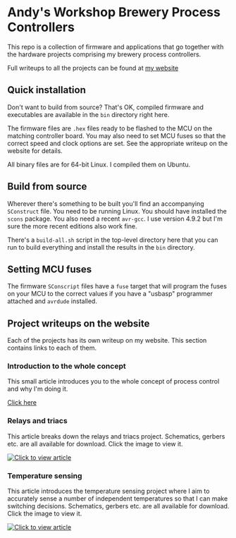 # Andy's Workshop Brewery Process Controllers

This repo is a collection of firmware and applications that go together with the hardware projects comprising my brewery process controllers.

Full writeups to all the projects can be found at [my website](http://andybrown.me.uk)

## Quick installation

Don't want to build from source? That's OK, compiled firmware and executables are available in the `bin` directory right here.

The firmware files are `.hex` files ready to be flashed to the MCU on the matching controller board. You may also need to set MCU fuses so that the correct speed and clock options are set. See the appropriate writeup on the website for details.

All binary files are for 64-bit Linux. I compiled them on Ubuntu.

## Build from source

Wherever there's something to be built you'll find an accompanying `SConstruct` file. You need to be running Linux. You should have installed the `scons` package. You also need a recent `avr-gcc`. I use version 4.9.2 but I'm sure the more recent editions also work fine.

There's a `build-all.sh` script in the top-level directory here that you can run to build everything and install the results in the `bin` directory.

## Setting MCU fuses

The firmware `SConscript` files have a `fuse` target that will program the fuses on your MCU to the correct values if you have a "usbasp" programmer attached and `avrdude` installed.

## Project writeups on the website

Each of the projects has its own writeup on my website. This section contains links to each of them.

### Introduction to the whole concept

This small article introduces you to the whole concept of process control and why I'm doing it.

[Click here](http://andybrown.me.uk/2017/04/30/intro/)

### Relays and triacs

This article breaks down the relays and triacs project. Schematics, gerbers etc. are all available for download. Click the image to view it.

[![Click to view article](http://andybrown.me.uk/wp-content/images/brewery/system/relays/built.jpg)](http://andybrown.me.uk/2017/05/21/switchgear)

### Temperature sensing

This article introduces the temperature sensing project where I aim to accurately sense a number of independent temperatures so that I can make switching decisions. Schematics, gerbers etc. are all available for download. Click the image to view it.

[![Click to view article](http://andybrown.me.uk/wp-content/images//brewery/system/temperature/ebay-stainless-reading.jpg)](http://andybrown.me.uk/2017/09/02/temperature/)

